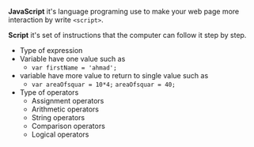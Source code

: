 **JavaScript** it's language programing use to make your web page more interaction by write `<script>`.

**Script** it's set of instructions that the computer can follow it step by step.
- Type of expression
 - Variable have one value such as 
   - `var firstName = 'ahmad';`
 - variable have more value to return to single value such as 
   - `var areaOfsquar = 10*4;` `areaOfsquar = 40;`
- Type of operators
  - Assignment operators
  - Arithmetic operators
  - String operators
  - Comparison operators
  - Logical operators
